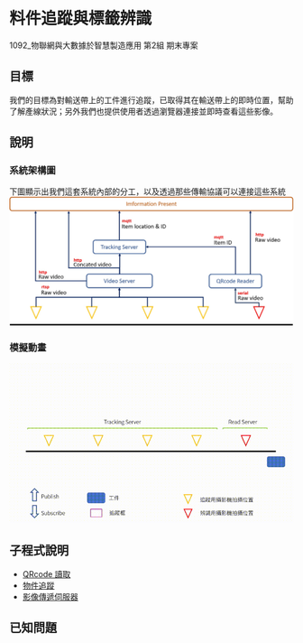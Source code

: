 # 料件追蹤與標籤辨識
1092_物聯網與大數據於智慧製造應用 第2組 期末專案

## 目標
我們的目標為對輸送帶上的工件進行追蹤，已取得其在輸送帶上的即時位置，幫助了解產線狀況；另外我們也提供使用者透過瀏覽器連接並即時查看這些影像。

## 說明
### 系統架構圖
下圖顯示出我們這套系統內部的分工，以及透過那些傳輸協議可以連接這些系統
![](/img/架構圖.jpg)
### 模擬動畫
![](img/模擬動畫.gif)

## 子程式說明
- [QRcode 讀取](/QRcode_reader)
- [物件追蹤](/ItemTracking)
- [影像傳遞伺服器](/VideoStreaming_Server)


## 已知問題
